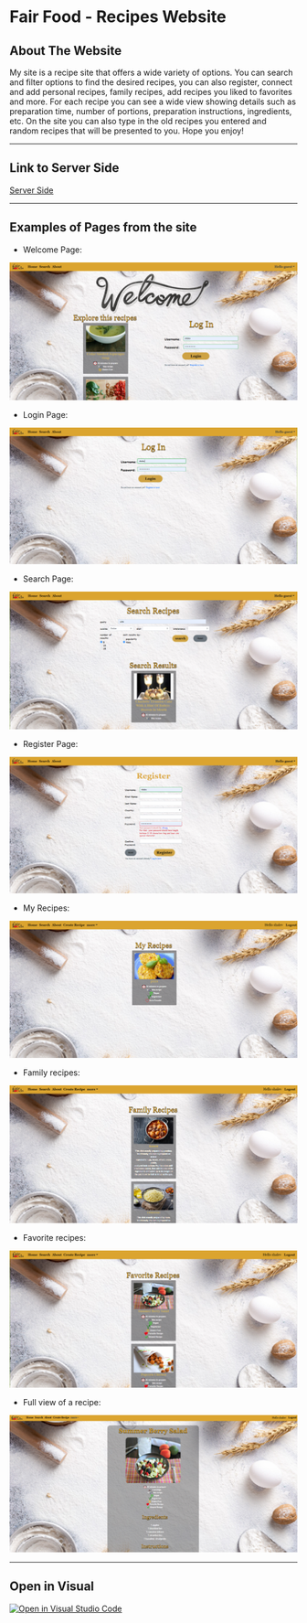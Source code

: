 # Fair Food - Recipes Website


##  About The Website

My site is a recipe site that offers a wide variety of options. You can search and filter options to find the desired recipes, you can also register, connect and add personal recipes, family recipes, add recipes you liked to favorites and more. For each recipe you can see a wide view showing details such as preparation time, number of portions, preparation instructions, ingredients, etc. On the site you can also type in the old recipes you entered and random recipes that will be presented to you. Hope you enjoy!

---

## Link to Server Side

[Server Side](https://github.com/Web-Development-Environments-2023/assignment3_2-211700844_206636805)

____________________________________________

<p align="center">

## Examples of Pages from the site

- Welcome Page:
<img src="./src/assets/welcomepage.PNG">

- Login Page:
<img src="./src/assets/loginpage.PNG">

- Search Page:
<img src="./src/assets/searchpage.PNG">

- Register Page:
<img src="./src/assets/registerpage.PNG">

- My Recipes:
<img src="./src/assets/myrecipe.PNG">
 
- Family recipes:
<img src="./src/assets/family.PNG">

- Favorite recipes:
<img src="./src/assets/favorite.PNG">

- Full view of a recipe:
<img src="./src/assets/expandrecipe.PNG">
</p>

---

## Open in Visual

[![Open in Visual Studio Code](https://classroom.github.com/assets/open-in-vscode-718a45dd9cf7e7f842a935f5ebbe5719a5e09af4491e668f4dbf3b35d5cca122.svg)](https://classroom.github.com/online_ide?assignment_repo_id=11308184&assignment_repo_type=AssignmentRepo)
